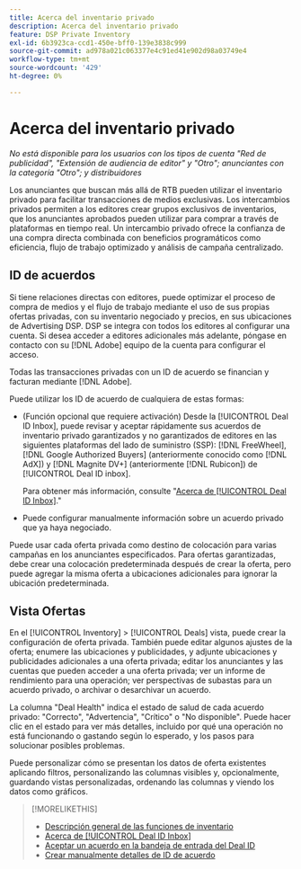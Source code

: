 ```yaml
---
title: Acerca del inventario privado
description: Acerca del inventario privado
feature: DSP Private Inventory
exl-id: 6b3923ca-ccd1-450e-bff0-139e3838c999
source-git-commit: ad978a021c063377e4c91ed41e902d98a03749e4
workflow-type: tm+mt
source-wordcount: '429'
ht-degree: 0%

---
```


# Acerca del inventario privado

*No está disponible para los usuarios con los tipos de cuenta &quot;Red de publicidad&quot;, &quot;Extensión de audiencia de editor&quot; y &quot;Otro&quot;; anunciantes con la categoría &quot;Otro&quot;; y distribuidores*

Los anunciantes que buscan más allá de RTB pueden utilizar el inventario privado para facilitar transacciones de medios exclusivas. Los intercambios privados permiten a los editores crear grupos exclusivos de inventarios, que los anunciantes aprobados pueden utilizar para comprar a través de plataformas en tiempo real. Un intercambio privado ofrece la confianza de una compra directa combinada con beneficios programáticos como eficiencia, flujo de trabajo optimizado y análisis de campaña centralizado.

## ID de acuerdos

Si tiene relaciones directas con editores, puede optimizar el proceso de compra de medios y el flujo de trabajo mediante el uso de sus propias ofertas privadas, con su inventario negociado y precios, en sus ubicaciones de Advertising DSP. DSP se integra con todos los editores al configurar una cuenta. Si desea acceder a editores adicionales más adelante, póngase en contacto con su [!DNL Adobe] equipo de la cuenta para configurar el acceso. <!-- + sentence from Ramey? (no longer here) about how we certify the publishers -->

Todas las transacciones privadas con un ID de acuerdo se financian y facturan mediante [!DNL Adobe].

Puede utilizar los ID de acuerdo de cualquiera de estas formas:

* (Función opcional que requiere activación) Desde la [!UICONTROL Deal ID Inbox], puede revisar y aceptar rápidamente sus acuerdos de inventario privado garantizados y no garantizados de editores en las siguientes plataformas del lado de suministro (SSP): [!DNL FreeWheel], [!DNL Google Authorized Buyers] (anteriormente conocido como [!DNL AdX]) y [!DNL Magnite DV+] (anteriormente [!DNL Rubicon]) de [!UICONTROL Deal ID inbox].

   Para obtener más información, consulte &quot;[Acerca de [!UICONTROL Deal ID Inbox]](deal-id-inbox-about.md).&quot;

* Puede configurar manualmente información sobre un acuerdo privado que ya haya negociado.

Puede usar cada oferta privada como destino de colocación para varias campañas en los anunciantes especificados. Para ofertas garantizadas, debe crear una colocación predeterminada después de crear la oferta, pero puede agregar la misma oferta a ubicaciones adicionales para ignorar la ubicación predeterminada.

## Vista Ofertas

En el [!UICONTROL Inventory] > [!UICONTROL Deals] vista, puede crear la configuración de oferta privada. También puede editar algunos ajustes de la oferta; enumere las ubicaciones y publicidades, y adjunte ubicaciones y publicidades adicionales a una oferta privada; editar los anunciantes y las cuentas que pueden acceder a una oferta privada; ver un informe de rendimiento para una operación; ver perspectivas de subastas para un acuerdo privado, o archivar o desarchivar un acuerdo.<!-- ; or edit the attribute tags for a deal -->

La columna &quot;Deal Health&quot; indica el estado de salud de cada acuerdo privado: &quot;Correcto&quot;, &quot;Advertencia&quot;, &quot;Crítico&quot; o &quot;No disponible&quot;. Puede hacer clic en el estado para ver más detalles, incluido por qué una operación no está funcionando o gastando según lo esperado, y los pasos para solucionar posibles problemas.

Puede personalizar cómo se presentan los datos de oferta existentes aplicando filtros, personalizando las columnas visibles y, opcionalmente, guardando vistas personalizadas, ordenando las columnas y viendo los datos como gráficos.

>[!MORELIKETHIS]
>
>* [Descripción general de las funciones de inventario](/help/dsp/inventory/inventory-overview.md)
>* [Acerca de [!UICONTROL Deal ID Inbox]](/help/dsp/inventory/deal-id-inbox-about.md)
>* [Aceptar un acuerdo en la bandeja de entrada del Deal ID](deal-id-inbox-accept.md)
>* [Crear manualmente detalles de ID de acuerdo](deal-id-create.md)

